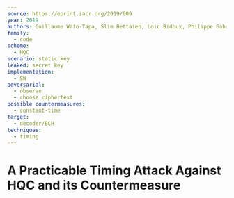 ```yaml
---
source: https://eprint.iacr.org/2019/909
year: 2019
authors: Guillaume Wafo-Tapa, Slim Bettaieb, Loic Bidoux, Philippe Gaborit, Etienne Marcatel
family:
  - code
scheme:
  - HQC
scenario: static key
leaked: secret key
implementation:
  - SW
adversarial:
  - observe
  - choose ciphertext
possible countermeasures:
  - constant-time
target:
  - decoder/BCH
techniques:
  - timing
---
```

# A Practicable Timing Attack Against HQC and its Countermeasure